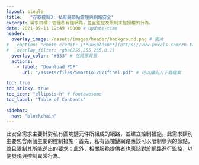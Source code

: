 ```yaml
---
layout: single
title:   "存取控制3: 私有鏈節點管理與網路安全"
excerpt: 需求目標：管理私有鏈網路，並且監控及限制未經授權的行為。
date: 2021-09-11 12:49 +0800 # update-time
header:
  overlay_image: /assets/images/header/background.png # 圖片
#   caption: "Photo credit: [**Unsplash**](https://www.pexels.com/zh-tw/search/earth/)" # 可以表示圖片來源
#   overlay_filter: rgba(255,255,255,0.1)
  overlay_color: "#333" # 在純黑背景
  actions:
    - label: "Download PDF"
      url: "/assets/files/SmartIoT2021final.pdf" # 可以讓別人下載檔案

toc: true
toc_sticky: true
toc_icon: "ellipsis-h" # fontawesome
toc_label: "Table of Contents"

sidebar:
  nav: "blockchain"
---
```


此安全需求主要針對私有區塊鏈元件所組成的網路，並建立控制措施。此需求類別主要包含兩個主要的控制措施：首先，私有區塊鏈網路應該可以限制參與的節點，並且限制其所能送出的要求；此外，相關服務提供者也應該對於網路進行監控，以便發現與控制異常行為。